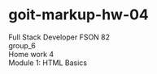 # goit-markup-hw-04
Full Stack Developer FSON 82 <br>
group_6 <br>
Home work 4 <br>
Module 1: HTML Basics
